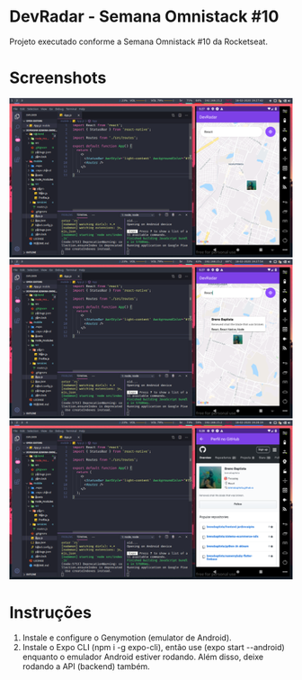 # DevRadar - Semana Omnistack #10

Projeto executado conforme a Semana Omnistack #10 da Rocketseat.

# Screenshots

![alt text](https://github.com/brenobaptista/devradar-semana-omnistack-10/blob/master/screenshots/sc01.png)
![alt text](https://github.com/brenobaptista/devradar-semana-omnistack-10/blob/master/screenshots/sc02.png)
![alt text](https://github.com/brenobaptista/devradar-semana-omnistack-10/blob/master/screenshots/sc03.png)

# Instruções

1. Instale e configure o Genymotion (emulator de Android).
2. Instale o Expo CLI (npm i -g expo-cli), então use (expo start --android) enquanto o emulador Android estiver rodando. Além disso, deixe rodando a API (backend) também.
